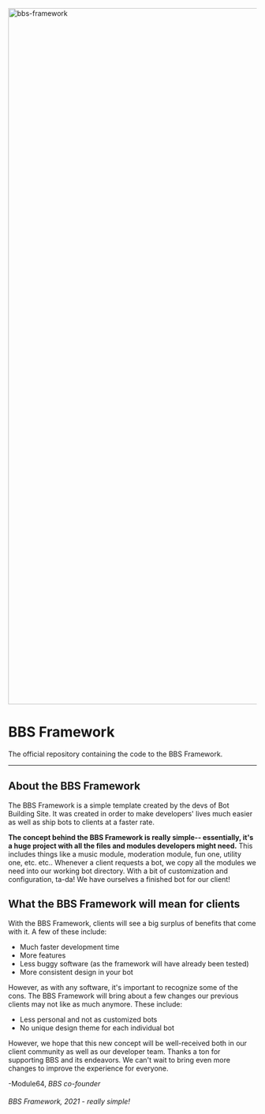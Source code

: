 <img width="1411" alt="bbs-framework" src="https://user-images.githubusercontent.com/78182297/145684449-71b6596c-2bef-49ea-a272-46fe20de9ccd.png">

# BBS Framework
The official repository containing the code to the BBS Framework.
<hr>

## About the BBS Framework
The BBS Framework is a simple template created by the devs of Bot Building Site. It was created in order to make developers' lives much easier as well as ship bots to clients at a faster rate.

**The concept behind the BBS Framework is really simple-- essentially, it's a huge project with all the files and modules developers might need.** This includes things like a music module, moderation module, fun one, utility one, etc. etc.. Whenever a client requests a bot, we copy all the modules we need into our working bot directory. With a bit of customization and configuration, ta-da! We have ourselves a finished bot for our client!

## What the BBS Framework will mean for clients
With the BBS Framework, clients will see a big surplus of benefits that come with it. A few of these include:
- Much faster development time
- More features
- Less buggy software (as the framework will have already been tested)
- More consistent design in your bot

However, as with any software, it's important to recognize some of the cons. The BBS Framework will bring about a few changes our previous clients may not like as much anymore. These include:
- Less personal and not as customized bots
- No unique design theme for each individual bot

However, we hope that this new concept will be well-received both in our client community as well as our developer team. Thanks a ton for supporting BBS and its endeavors. We can't wait to bring even more changes to improve the experience for everyone.

-Module64, _BBS co-founder_

###### BBS Framework, 2021 - really simple!
